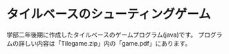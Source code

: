 # タイルベースのシューティングゲーム
学部二年後期に作成したタイルベースのゲームプログラム(java)です。
プログラムの詳しい内容は「Tilegame.zip」内の「game.pdf」にあります。
